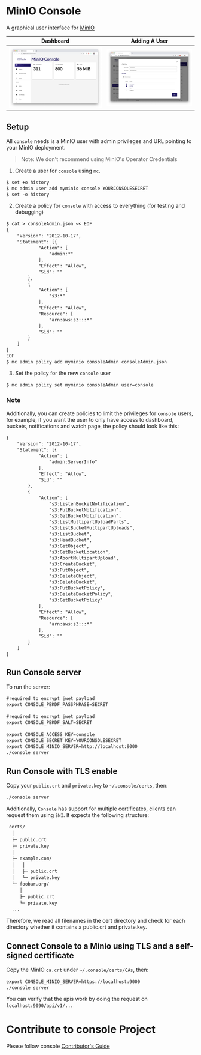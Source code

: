 # MinIO Console

A graphical user interface for [MinIO](https://github.com/minio/minio)


| Dashboard  | Adding A User |
| ------------- | ------------- |
| ![Dashboard](images/pic1.png)  | ![Dashboard](images/pic2.png) |

## Setup

All `console` needs is a MinIO user with admin privileges and URL pointing to your MinIO deployment.
> Note: We don't recommend using MinIO's Operator Credentials

1. Create a user for `console` using `mc`. 
```
$ set +o history
$ mc admin user add myminio console YOURCONSOLESECRET
$ set -o history
```

2. Create a policy for `console` with access to everything (for testing and debugging)

```
$ cat > consoleAdmin.json << EOF
{
	"Version": "2012-10-17",
	"Statement": [{
			"Action": [
				"admin:*"
			],
			"Effect": "Allow",
			"Sid": ""
		},
		{
			"Action": [
                "s3:*"
			],
			"Effect": "Allow",
			"Resource": [
				"arn:aws:s3:::*"
			],
			"Sid": ""
		}
	]
}
EOF
$ mc admin policy add myminio consoleAdmin consoleAdmin.json
```

3. Set the policy for the new `console` user

```
$ mc admin policy set myminio consoleAdmin user=console
```


### Note
Additionally, you can create policies to limit the privileges for `console` users, for example, if you want the user to only have access to dashboard, buckets, notifications and watch page, the policy should look like this:
```
{
	"Version": "2012-10-17",
	"Statement": [{
			"Action": [
				"admin:ServerInfo"
			],
			"Effect": "Allow",
			"Sid": ""
		},
		{
			"Action": [
				"s3:ListenBucketNotification",
				"s3:PutBucketNotification",
				"s3:GetBucketNotification",
				"s3:ListMultipartUploadParts",
				"s3:ListBucketMultipartUploads",
				"s3:ListBucket",
				"s3:HeadBucket",
				"s3:GetObject",
				"s3:GetBucketLocation",
				"s3:AbortMultipartUpload",
				"s3:CreateBucket",
				"s3:PutObject",
				"s3:DeleteObject",
				"s3:DeleteBucket",
				"s3:PutBucketPolicy",
				"s3:DeleteBucketPolicy",
				"s3:GetBucketPolicy"
			],
			"Effect": "Allow",
			"Resource": [
				"arn:aws:s3:::*"
			],
			"Sid": ""
		}
	]
}
```

## Run Console server
To run the server:

```
#required to encrypt jwet payload
export CONSOLE_PBKDF_PASSPHRASE=SECRET

#required to encrypt jwet payload
export CONSOLE_PBKDF_SALT=SECRET

export CONSOLE_ACCESS_KEY=console
export CONSOLE_SECRET_KEY=YOURCONSOLESECRET
export CONSOLE_MINIO_SERVER=http://localhost:9000
./console server
```

## Run Console with TLS enable

Copy your `public.crt` and `private.key` to `~/.console/certs`, then:

```bash
./console server
```

Additionally, `Console` has support for multiple certificates, clients can request them using `SNI`. It expects the following structure:

```bash
 certs/
  │
  ├─ public.crt
  ├─ private.key
  │
  ├─ example.com/
  │   │
  │   ├─ public.crt
  │   └─ private.key
  └─ foobar.org/
     │
     ├─ public.crt
     └─ private.key
  ...

```

Therefore, we read all filenames in the cert directory and check
for each directory whether it contains a public.crt and private.key.

## Connect Console to a Minio using TLS and a self-signed certificate

Copy the MinIO `ca.crt` under `~/.console/certs/CAs`, then:
```
export CONSOLE_MINIO_SERVER=https://localhost:9000
./console server
```

You can verify that the apis work by doing the request on `localhost:9090/api/v1/...`

# Contribute to console Project
Please follow console [Contributor's Guide](https://github.com/minio/console/blob/master/CONTRIBUTING.md)
